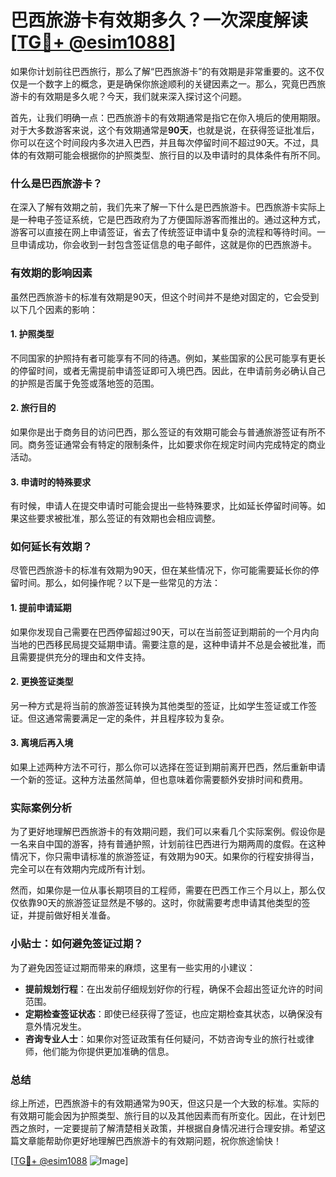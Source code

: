 # 巴西旅游卡有效期多久？一次深度解读[[TG💪+ @esim1088](https://t.me/s/esim1088)]

如果你计划前往巴西旅行，那么了解“巴西旅游卡”的有效期是非常重要的。这不仅仅是一个数字上的概念，更是确保你旅途顺利的关键因素之一。那么，究竟巴西旅游卡的有效期是多久呢？今天，我们就来深入探讨这个问题。

首先，让我们明确一点：巴西旅游卡的有效期通常是指它在你入境后的使用期限。对于大多数游客来说，这个有效期通常是**90天**，也就是说，在获得签证批准后，你可以在这个时间段内多次进入巴西，并且每次停留时间不超过90天。不过，具体的有效期可能会根据你的护照类型、旅行目的以及申请时的具体条件有所不同。

### 什么是巴西旅游卡？

在深入了解有效期之前，我们先来了解一下什么是巴西旅游卡。巴西旅游卡实际上是一种电子签证系统，它是巴西政府为了方便国际游客而推出的。通过这种方式，游客可以直接在网上申请签证，省去了传统签证申请中复杂的流程和等待时间。一旦申请成功，你会收到一封包含签证信息的电子邮件，这就是你的巴西旅游卡。

### 有效期的影响因素

虽然巴西旅游卡的标准有效期是90天，但这个时间并不是绝对固定的，它会受到以下几个因素的影响：

#### 1. 护照类型
不同国家的护照持有者可能享有不同的待遇。例如，某些国家的公民可能享有更长的停留时间，或者无需提前申请签证即可入境巴西。因此，在申请前务必确认自己的护照是否属于免签或落地签的范围。

#### 2. 旅行目的
如果你是出于商务目的访问巴西，那么签证的有效期可能会与普通旅游签证有所不同。商务签证通常会有特定的限制条件，比如要求你在规定时间内完成特定的商业活动。

#### 3. 申请时的特殊要求
有时候，申请人在提交申请时可能会提出一些特殊要求，比如延长停留时间等。如果这些要求被批准，那么签证的有效期也会相应调整。

### 如何延长有效期？

尽管巴西旅游卡的标准有效期为90天，但在某些情况下，你可能需要延长你的停留时间。那么，如何操作呢？以下是一些常见的方法：

#### 1. 提前申请延期
如果你发现自己需要在巴西停留超过90天，可以在当前签证到期前的一个月内向当地的巴西移民局提交延期申请。需要注意的是，这种申请并不总是会被批准，而且需要提供充分的理由和文件支持。

#### 2. 更换签证类型
另一种方式是将当前的旅游签证转换为其他类型的签证，比如学生签证或工作签证。但这通常需要满足一定的条件，并且程序较为复杂。

#### 3. 离境后再入境
如果上述两种方法不可行，那么你可以选择在签证到期前离开巴西，然后重新申请一个新的签证。这种方法虽然简单，但也意味着你需要额外安排时间和费用。

### 实际案例分析

为了更好地理解巴西旅游卡的有效期问题，我们可以来看几个实际案例。假设你是一名来自中国的游客，持有普通护照，计划前往巴西进行为期两周的度假。在这种情况下，你只需申请标准的旅游签证，有效期为90天。如果你的行程安排得当，完全可以在有效期内完成所有计划。

然而，如果你是一位从事长期项目的工程师，需要在巴西工作三个月以上，那么仅仅依靠90天的旅游签证显然是不够的。这时，你就需要考虑申请其他类型的签证，并提前做好相关准备。

### 小贴士：如何避免签证过期？

为了避免因签证过期而带来的麻烦，这里有一些实用的小建议：

- **提前规划行程**：在出发前仔细规划好你的行程，确保不会超出签证允许的时间范围。
- **定期检查签证状态**：即使已经获得了签证，也应定期检查其状态，以确保没有意外情况发生。
- **咨询专业人士**：如果你对签证政策有任何疑问，不妨咨询专业的旅行社或律师，他们能为你提供更加准确的信息。

### 总结

综上所述，巴西旅游卡的有效期通常为90天，但这只是一个大致的标准。实际的有效期可能会因为护照类型、旅行目的以及其他因素而有所变化。因此，在计划巴西之旅时，一定要提前了解清楚相关政策，并根据自身情况进行合理安排。希望这篇文章能帮助你更好地理解巴西旅游卡的有效期问题，祝你旅途愉快！

[[TG💪+ @esim1088](https://t.me/s/esim1088) ![Image](https://i.postimg.cc/4NQfJmqS/Snipaste-2025-05-13-00-14-12.png)]